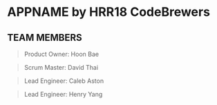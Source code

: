 # APPNAME by HRR18 CodeBrewers

## TEAM MEMBERS
> Product Owner: Hoon Bae

> Scrum Master:  David Thai

> Lead Engineer: Caleb Aston

> Lead Engineer: Henry Yang
